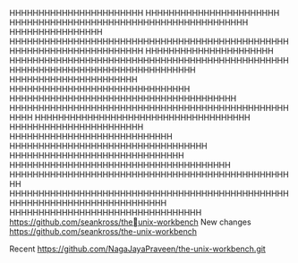 HHHHHHHHHHHHHHHHHHHHHHH
HHHHHHHHHHHHHHHHHHHHHHH
HHHHHHHHHHHHHHHHHHHHHHHHHHHHHHHHHHHHHHHHH
HHHHHHHHHHHHHHHH
HHHHHHHHHHHHHHHHHHHHHHHHHHHHHHHHHHHHHHHHHHHHHHHHHHHHHHHHHHHHHHHHHHHHHHH
HHHHHHHHHHHHHHHHHHHHHH
HHHHHHHHHHHHHHHHHHHHHHHHHHHHHHHHHHHHHHHHHHHHHHHHHHHHHHHHHHHHHHHHHHHHHHHHHHHHHHHH
HHHHHHHHHHHHHHHHHHHHHH
HHHHHHHHHHHHHHHHHHHHHHHHHHHHHHH
HHHHHHHHHHHHHHHHHHHHHHHHHHHHHHHHHHHHHHH
HHHHHHHHHHHHHHHHHHHHHHHHHHHHHHHHHHHHHHHHHHHHHHHHHHHH
HHHHHHHHHHHHHHHHHHHHHHHHHHHHHHHHHHHHH
HHHHHHHHHHHHHHHHHHHHHHH
HHHHHHHHHHHHHHHHHHHHHHHHHHHH
HHHHHHHHHHHHHHHHHHHHHHHHHHHHHHHHHH
HHHHHHHHHHHHHHHHHHHHHHHHHHHHHH
HHHHHHHHHHHHHHHHHHHHHHHHHHHHHHHHHHHHHH
HHHHHHHHHHHHHHHHHHHHHHHHHHHHHHHHHHHHHHHHHHHHHHHHHH
HHHHHHHHHHHHHHHHHHHHHHHHHHHHHHHHHHHHHHHHHHHHHHHHHHHHHHHHHHHHHHHHHHHHHHHHHHH
HHHHHHHHHHHHHHHHHHHHHHHHHHHHHHHHH
 https://github.com/seankross/theunix-workbench
New changes
https://github.com/seankross/the-unix-workbench


Recent
https://github.com/NagaJayaPraveen/the-unix-workbench.git
